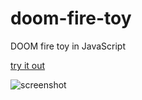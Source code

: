 # doom-fire-toy
DOOM fire toy in JavaScript

[try it out](https://mirzi1.github.io/doom-fire-toy/)

![screenshot](https://i.imgur.com/8txpt3W.png)
